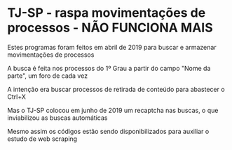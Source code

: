# TJ-SP - raspa movimentações de processos - NÃO FUNCIONA MAIS
Estes programas foram feitos em abril de 2019 para buscar e armazenar movimentações de processos 

A busca é feita nos processos do 1º Grau a partir do campo "Nome da parte", um foro de cada vez

A intenção era buscar processos de retirada de conteúdo para abastecer o Ctrl+X

Mas o TJ-SP colocou em junho de 2019 um recaptcha nas buscas, o que inviabilizou as buscas automáticas

Mesmo assim os códigos estão sendo disponibilizados para auxiliar o estudo de web scraping
